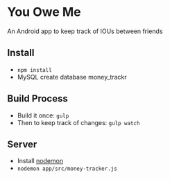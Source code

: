 # You Owe Me
An Android app to keep track of IOUs between friends

## Install
* `npm install`
* MySQL create database money\_trackr

## Build Process
* Build it once: `gulp`
* Then to keep track of changes: `gulp watch`

## Server
* Install [nodemon](https://github.com/remy/nodemon)
* `nodemon app/src/money-tracker.js`
